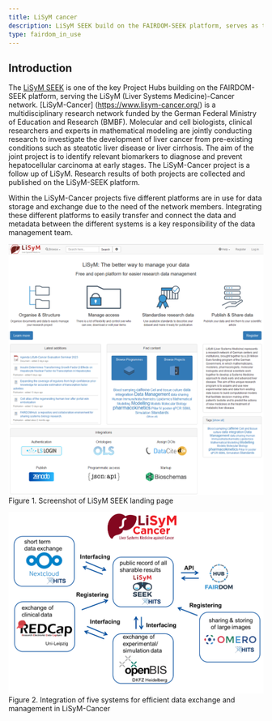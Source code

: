 ```yaml
---
title: LiSyM cancer
description: LiSyM SEEK build on the FAIRDOM-SEEK platform, serves as the LiSyM (Liver Systems Medicine)-Cancer network
type: fairdom_in_use
---
```


## Introduction
The [LiSyM SEEK](https://seek.lisym.org/) is one of the key Project Hubs building on the FAIRDOM-SEEK platform, serving the LiSyM (Liver Systems Medicine)-Cancer network. [LiSyM-Cancer] (https://www.lisym-cancer.org/) is a multidisciplinary research network funded by the German Federal Ministry of Education and Research (BMBF). Molecular and cell biologists, clinical researchers and experts in mathematical modeling are jointly conducting research to investigate the development of liver cancer from pre-existing conditions such as steatotic liver disease or liver cirrhosis. The aim of the joint project is to identify relevant biomarkers to diagnose and prevent hepatocellular carcinoma at early stages. The LiSyM-Cancer project is a follow up of LiSyM. Research results of both projects are collected and published on the LiSyM-SEEK platform.

Within the LiSyM-Cancer projects five different platforms are in use for data storage and exchange due to the need of the network members. Integrating these different platforms to easily transfer and connect the data and metadata between the different systems is a key responsibility of the data management team.

![Lysim Front Page](images/fairdom_in_use/lysim-front-page.png)
Figure 1. Screenshot of LiSyM SEEK landing page

![Lysim Overview](images/fairdom_in_use/lysim-overview.png)
Figure 2. Integration of five systems for efficient data exchange and management in LiSyM-Cancer
